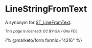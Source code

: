 # LineStringFromText

A synonym for [ST\_LineFromText](st_linefromtext.md).

<sub>_This page is licensed: CC BY-SA / Gnu FDL_</sub>

{% @marketo/form formId="4316" %}

